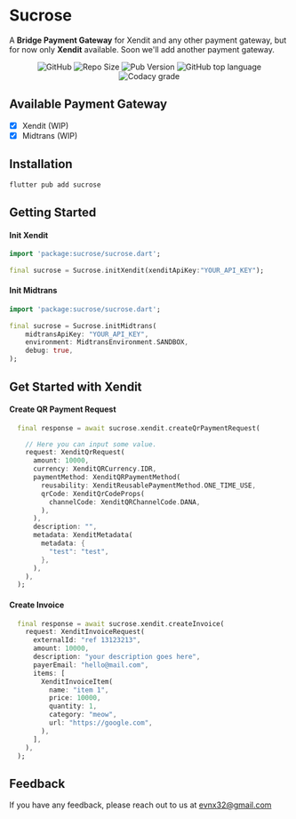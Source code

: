 
# Sucrose

A **Bridge Payment Gateway** for Xendit and any other payment gateway, but for now only **Xendit** available. Soon we'll add another payment gateway.

<p align="center">
    <img alt="GitHub" src="https://img.shields.io/github/license/evnx32/sucrose?style=flat"></a>
    <img src="https://img.shields.io/github/repo-size/evnx32/sucrose" alt="Repo Size" /></a>
    <img alt="Pub Version" src="https://img.shields.io/pub/v/sucrose">
    <img alt="GitHub top language" src="https://img.shields.io/github/languages/top/evnx32/sucrose">
    <img alt="Codacy grade" src="https://img.shields.io/codacy/grade/50dbfa9009ce4cac8f76064077704738">
</p>



## Available Payment Gateway
- [x]   Xendit (WIP)
- [x]   Midtrans (WIP)

## Installation

```bash
flutter pub add sucrose
```
    
## Getting Started

#### Init Xendit
```dart
import 'package:sucrose/sucrose.dart';
    
final sucrose = Sucrose.initXendit(xenditApiKey:"YOUR_API_KEY");
```

#### Init Midtrans
```dart
import 'package:sucrose/sucrose.dart';
    
final sucrose = Sucrose.initMidtrans(
    midtransApiKey: "YOUR_API_KEY",
    environment: MidtransEnvironment.SANDBOX,
    debug: true,
);

```


## Get Started with Xendit

#### Create QR Payment Request

```dart
  final response = await sucrose.xendit.createQrPaymentRequest(

    // Here you can input some value.
    request: XenditQrRequest(
      amount: 10000,
      currency: XenditQRCurrency.IDR,
      paymentMethod: XenditQRPaymentMethod(
        reusability: XenditReusablePaymentMethod.ONE_TIME_USE,
        qrCode: XenditQrCodeProps(
          channelCode: XenditQRChannelCode.DANA,
        ),
      ),
      description: "",
      metadata: XenditMetadata(
        metadata: {
          "test": "test",
        },
      ),
    ),
  );
```


#### Create Invoice
```dart
  final response = await sucrose.xendit.createInvoice(
    request: XenditInvoiceRequest(
      externalId: "ref 13123213",
      amount: 10000,
      description: "your description goes here",
      payerEmail: "hello@mail.com",
      items: [
        XenditInvoiceItem(
          name: "item 1",
          price: 10000,
          quantity: 1,
          category: "meow",
          url: "https://google.com",
        ),
      ],
    ),
  );
```
## Feedback

If you have any feedback, please reach out to us at evnx32@gmail.com
